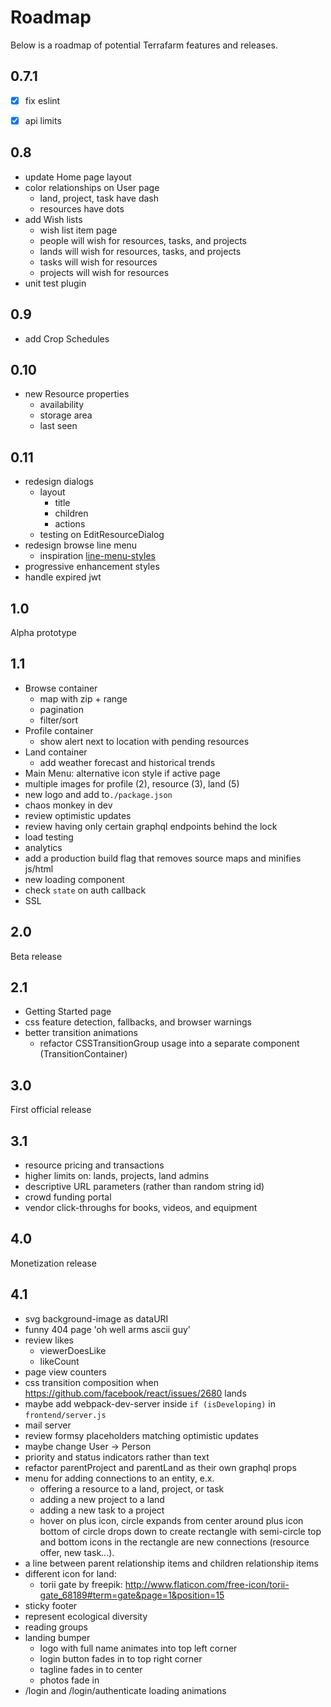 # Roadmap

Below is a roadmap of potential Terrafarm features and releases.


## 0.7.1

- [x] fix eslint
- [x] api limits


## 0.8

- update Home page layout
- color relationships on User page
  - land, project, task have dash
  - resources have dots
- add Wish lists
  - wish list item page
  - people will wish for resources, tasks, and projects
  - lands will wish for resources, tasks, and projects
  - tasks will wish for resources
  - projects will wish for resources
- unit test plugin


## 0.9

- add Crop Schedules


## 0.10

- new Resource properties
  - availability
  - storage area
  - last seen


## 0.11

- redesign dialogs
  - layout
    - title
    - children
    - actions
  - testing on EditResourceDialog
- redesign browse line menu
  - inspiration [line-menu-styles](http://tympanus.net/Development/LineMenuStyles/#Valentine)
- progressive enhancement styles
- handle expired jwt


## 1.0

Alpha prototype


## 1.1

- Browse container
  - map with zip + range
  - pagination
  - filter/sort
- Profile container
  - show alert next to location with pending resources
- Land container
  - add weather forecast and historical trends
- Main Menu: alternative icon style if active page
- multiple images for profile (2), resource (3), land (5)
- new logo and add to`./package.json`
- chaos monkey in dev
- review optimistic updates
- review having only certain graphql endpoints behind the lock
- load testing
- analytics
- add a production build flag that removes source maps and minifies js/html
- new loading component
- check `state` on auth callback
- SSL


## 2.0

Beta release


## 2.1

- Getting Started page
- css feature detection, fallbacks, and browser warnings
- better transition animations
  - refactor CSSTransitionGroup usage into a separate component (TransitionContainer)


## 3.0

First official release


## 3.1

- resource pricing and transactions
- higher limits on: lands, projects, land admins
- descriptive URL parameters (rather than random string id)
- crowd funding portal
- vendor click-throughs for books, videos, and equipment


## 4.0

Monetization release


## 4.1

- svg background-image as dataURI
- funny 404 page 'oh well arms ascii guy'
- review likes
  - viewerDoesLike
  - likeCount
- page view counters
- css transition composition when https://github.com/facebook/react/issues/2680 lands
- maybe add webpack-dev-server inside `if (isDeveloping)` in `frontend/server.js`
- mail server
- review formsy placeholders matching optimistic updates
- maybe change User -> Person
- priority and status indicators rather than text
- refactor parentProject and parentLand as their own graphql props
- menu for adding connections to an entity, e.x.
  - offering a resource to a land, project, or task
  - adding a new project to a land
  - adding a new task to a project
  - hover on plus icon, circle expands from center around plus icon
    bottom of circle drops down to create rectangle with semi-circle top and bottom
    icons in the rectangle are new connections (resource offer, new task...).
- a line between parent relationship items and children relationship items
- different icon for land:
  - torii gate by freepik: http://www.flaticon.com/free-icon/torii-gate_68189#term=gate&page=1&position=15
- sticky footer
- represent ecological diversity
- reading groups
- landing bumper
  - logo with full name animates into top left corner
  - login button fades in to top right corner
  - tagline fades in to center
  - photos fade in
- /login and /login/authenticate loading animations
